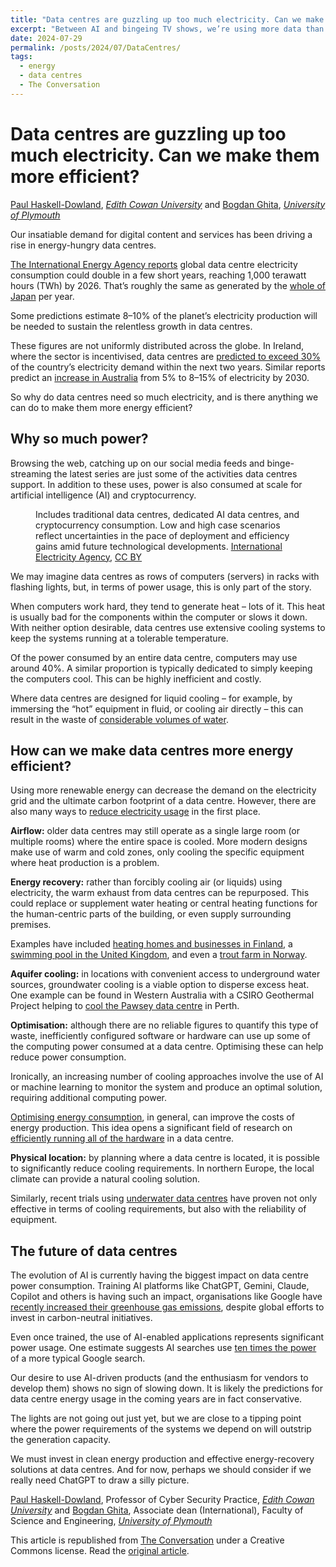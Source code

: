 ```yaml
---
title: "Data centres are guzzling up too much electricity. Can we make them more efficient?"
excerpt: "Between AI and bingeing TV shows, we’re using more data than ever – and data centres are power hungry. Thankfully, there are some ways to optimise their power usage."
date: 2024-07-29
permalink: /posts/2024/07/DataCentres/
tags:
  - energy
  - data centres
  - The Conversation
---
```


<h1 class="theconversation-article-title">Data centres are guzzling up too much electricity. Can we make them more efficient?</h1>

<div class="theconversation-article-body">

  <span><a href="https://theconversation.com/profiles/paul-haskell-dowland-382903">Paul Haskell-Dowland</a>, <em><a href="https://theconversation.com/institutions/edith-cowan-university-720">Edith Cowan University</a></em> and <a href="https://theconversation.com/profiles/bogdan-ghita-1267784">Bogdan Ghita</a>, <em><a href="https://theconversation.com/institutions/university-of-plymouth-717">University of Plymouth</a></em></span>

  <p>Our insatiable demand for digital content and services has been driving a rise in energy-hungry data centres.</p>

<p><a href="https://www.datacenterdynamics.com/en/news/global-data-center-electricity-use-to-double-by-2026-report/">The International Energy Agency reports</a> global data centre electricity consumption could double in a few short years, reaching 1,000 terawatt hours (TWh) by 2026. That’s roughly the same as generated by the <a href="https://ourworldindata.org/grapher/electricity-generation?tab=chart&amp;country=%7EJPN">whole of Japan</a> per year.</p>

<p>Some predictions estimate 8–10% of the planet’s electricity production will be needed to sustain the relentless growth in data centres.</p>

<p>These figures are not uniformly distributed across the globe. In Ireland, where the sector is incentivised, data centres are <a href="https://iea.blob.core.windows.net/assets/6b2fd954-2017-408e-bf08-952fdd62118a/Electricity2024-Analysisandforecastto2026.pdf">predicted to exceed 30%</a> of the country’s electricity demand within the next two years.  Similar reports predict an <a href="https://www.abc.net.au/news/2024-07-26/data-centre-electricity-grid-demand/104140808">increase in Australia</a> from 5% to 8–15% of electricity by 2030.</p>

<p>So why do data centres need so much electricity, and is there anything we can do to make them more energy efficient?</p>

<h2>Why so much power?</h2>

<p>Browsing the web, catching up on our social media feeds and binge-streaming the latest series are just some of the activities data centres support.  In addition to these uses, power is also consumed at scale for artificial intelligence (AI) and cryptocurrency.</p>

<figure class="align-center zoomable">
            <a href="https://images.theconversation.com/files/609769/original/file-20240729-21-tjezmo.jpg?ixlib=rb-4.1.0&amp;q=45&amp;auto=format&amp;w=1000&amp;fit=clip"><img alt="" src="https://images.theconversation.com/files/609769/original/file-20240729-21-tjezmo.jpg?ixlib=rb-4.1.0&amp;q=45&amp;auto=format&amp;w=754&amp;fit=clip" srcset="https://images.theconversation.com/files/609769/original/file-20240729-21-tjezmo.jpg?ixlib=rb-4.1.0&amp;q=45&amp;auto=format&amp;w=600&amp;h=291&amp;fit=crop&amp;dpr=1 600w, https://images.theconversation.com/files/609769/original/file-20240729-21-tjezmo.jpg?ixlib=rb-4.1.0&amp;q=30&amp;auto=format&amp;w=600&amp;h=291&amp;fit=crop&amp;dpr=2 1200w, https://images.theconversation.com/files/609769/original/file-20240729-21-tjezmo.jpg?ixlib=rb-4.1.0&amp;q=15&amp;auto=format&amp;w=600&amp;h=291&amp;fit=crop&amp;dpr=3 1800w, https://images.theconversation.com/files/609769/original/file-20240729-21-tjezmo.jpg?ixlib=rb-4.1.0&amp;q=45&amp;auto=format&amp;w=754&amp;h=366&amp;fit=crop&amp;dpr=1 754w, https://images.theconversation.com/files/609769/original/file-20240729-21-tjezmo.jpg?ixlib=rb-4.1.0&amp;q=30&amp;auto=format&amp;w=754&amp;h=366&amp;fit=crop&amp;dpr=2 1508w, https://images.theconversation.com/files/609769/original/file-20240729-21-tjezmo.jpg?ixlib=rb-4.1.0&amp;q=15&amp;auto=format&amp;w=754&amp;h=366&amp;fit=crop&amp;dpr=3 2262w" sizes="(min-width: 1466px) 754px, (max-width: 599px) 100vw, (min-width: 600px) 600px, 237px"></a>
            <figcaption>
              <span class="caption">Includes traditional data centres, dedicated AI data centres, and cryptocurrency consumption. Low and high case scenarios reflect uncertainties in the pace of deployment and efficiency gains amid future technological developments.</span>
              <span class="attribution"><a class="source" href="https://iea.blob.core.windows.net/assets/6b2fd954-2017-408e-bf08-952fdd62118a/Electricity2024-Analysisandforecastto2026.pdf">International Electricity Agency</a>, <a class="license" href="http://creativecommons.org/licenses/by/4.0/">CC BY</a></span>
            </figcaption>
          </figure>

<p>We may imagine data centres as rows of computers (servers) in racks with flashing lights, but, in terms of power usage, this is only part of the story.</p>

<p>When computers work hard, they tend to generate heat – lots of it.  This heat is usually bad for the components within the computer or slows it down. With neither option desirable, data centres use extensive cooling systems to keep the systems running at a tolerable temperature.</p>

<p>Of the power consumed by an entire data centre, computers may use around 40%. A similar proportion is typically dedicated to simply keeping the computers cool.  This can be highly inefficient and costly.</p>

<p>Where data centres are designed for liquid cooling – for example, by immersing the “hot” equipment in fluid, or cooling air directly – this can result in the waste of <a href="https://theconversation.com/the-hidden-cost-of-the-ai-boom-social-and-environmental-exploitation-208669">considerable volumes of water</a>.</p>



<h2>How can we make data centres more energy efficient?</h2>

<p>Using more renewable energy can decrease the demand on the electricity grid and the ultimate carbon footprint of a data centre. However, there are also many ways to <a href="https://www.energy.gov.au/business/equipment-guides/data-centres">reduce electricity usage</a> in the first place.</p>

<p><strong>Airflow:</strong> older data centres may still operate as a single large room (or multiple rooms) where the entire space is cooled. More modern designs make use of warm and cold zones, only cooling the specific equipment where heat production is a problem.</p>

<p><strong>Energy recovery:</strong> rather than forcibly cooling air (or liquids) using electricity, the warm exhaust from data centres can be repurposed.  This could replace or supplement water heating or central heating functions for the human-centric parts of the building, or even supply surrounding premises.</p>

<p>Examples have included <a href="https://sustainabilitymag.com/news/how-will-googles-finnish-data-centre-heat-reuse-plan-work">heating homes and businesses in Finland</a>, a <a href="https://www.bbc.co.uk/news/technology-64939558">swimming pool in the United Kingdom</a>, and even a <a href="https://greenmountain.no/land-based-trout-farm-will-use-data-center-waste-heat/">trout farm in Norway</a>.</p>

<p><strong>Aquifer cooling:</strong> in locations with convenient access to underground water sources, groundwater cooling is a viable option to disperse excess heat. One example can be found in Western Australia with a CSIRO Geothermal Project helping to <a href="https://pawsey.org.au/groundwater-cooling-system/">cool the Pawsey data centre</a> in Perth.</p>

<p><strong>Optimisation:</strong> although there are no reliable figures to quantify this type of waste, inefficiently configured software or hardware can use up some of the computing power consumed at a data centre. Optimising these can help reduce power consumption.</p>

<p>Ironically, an increasing number of cooling approaches involve the use of AI or machine learning to monitor the system and produce an optimal solution, requiring additional computing power.</p>

<p><a href="https://www.sciencedirect.com/science/article/pii/S1876610218311081">Optimising energy consumption</a>, in general, can improve the costs of energy production. This idea opens a significant field of research on <a href="https://www.mdpi.com/1999-5903/10/9/86">efficiently running all of the hardware</a> in a data centre.</p>

<p><strong>Physical location:</strong> by planning where a data centre is located, it is possible to significantly reduce cooling requirements. In northern Europe, the local climate can provide a natural cooling solution. </p>

<p>Similarly, recent trials using <a href="https://natick.research.microsoft.com/">underwater data centres</a> have proven not only effective in terms of cooling requirements, but also with the reliability of equipment.</p>



<h2>The future of data centres</h2>

<p>The evolution of AI is currently having the biggest impact on data centre power consumption.  Training AI platforms like ChatGPT, Gemini, Claude, Copilot and others is having such an impact, organisations like Google have <a href="https://www.theguardian.com/technology/article/2024/jul/02/google-ai-emissions">recently increased their greenhouse gas emissions</a>, despite global efforts to invest in carbon-neutral initiatives.</p>

<p>Even once trained, the use of AI-enabled applications represents significant power usage. One estimate suggests AI searches use <a href="https://www.epri.com/research/products/3002028905">ten times the power</a> of a more typical Google search.</p>

<p>Our desire to use AI-driven products (and the enthusiasm for vendors to develop them) shows no sign of slowing down. It is likely the predictions for data centre energy usage in the coming years are in fact conservative.</p>

<p>The lights are not going out just yet, but we are close to a tipping point where the power requirements of the systems we depend on will outstrip the generation capacity.</p>

<p>We must invest in clean energy production and effective energy-recovery solutions at data centres. And for now, perhaps we should consider if we really need ChatGPT to draw a silly picture.<!-- Below is The Conversation's page counter tag. Please DO NOT REMOVE. --><img src="https://counter.theconversation.com/content/235591/count.gif?distributor=republish-lightbox-basic" alt="The Conversation" width="1" height="1" style="border: none !important; box-shadow: none !important; margin: 0 !important; max-height: 1px !important; max-width: 1px !important; min-height: 1px !important; min-width: 1px !important; opacity: 0 !important; outline: none !important; padding: 0 !important" referrerpolicy="no-referrer-when-downgrade" /><!-- End of code. If you don't see any code above, please get new code from the Advanced tab after you click the republish button. The page counter does not collect any personal data. More info: https://theconversation.com/republishing-guidelines --></p>

  <p><span><a href="https://theconversation.com/profiles/paul-haskell-dowland-382903">Paul Haskell-Dowland</a>, Professor of Cyber Security Practice, <em><a href="https://theconversation.com/institutions/edith-cowan-university-720">Edith Cowan University</a></em> and <a href="https://theconversation.com/profiles/bogdan-ghita-1267784">Bogdan Ghita</a>, Associate dean (International), Faculty of Science and Engineering, <em><a href="https://theconversation.com/institutions/university-of-plymouth-717">University of Plymouth</a></em></span></p>

  <p>This article is republished from <a href="https://theconversation.com">The Conversation</a> under a Creative Commons license. Read the <a href="https://theconversation.com/data-centres-are-guzzling-up-too-much-electricity-can-we-make-them-more-efficient-235591">original article</a>.</p>
</div>
